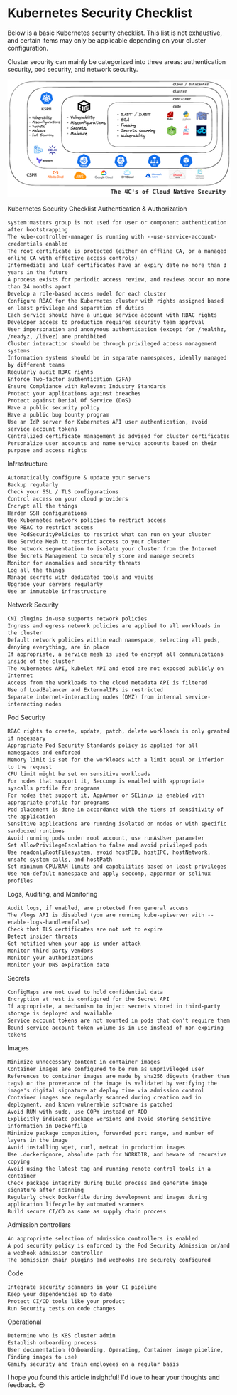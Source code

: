 
# Kubernetes Security Checklist
Below is a basic Kubernetes security checklist. This list is not exhaustive, and certain items may only be applicable depending on your cluster configuration.

Cluster security can mainly be categorized into three areas: authentication security, pod security, and network security.

![4c-cloud](./img/cloud-native.png)


Kubernetes Security Checklist
Authentication & Authorization

    system:masters group is not used for user or component authentication after bootstrapping
    The kube-controller-manager is running with --use-service-account-credentials enabled
    The root certificate is protected (either an offline CA, or a managed online CA with effective access controls)
    Intermediate and leaf certificates have an expiry date no more than 3 years in the future
    A process exists for periodic access review, and reviews occur no more than 24 months apart
    Develop a role-based access model for each cluster
    Configure RBAC for the Kubernetes cluster with rights assigned based on least privilege and separation of duties
    Each service should have a unique service account with RBAC rights
    Developer access to production requires security team approval
    User impersonation and anonymous authentication (except for /healthz, /readyz, /livez) are prohibited
    Cluster interaction should be through privileged access management systems
    Information systems should be in separate namespaces, ideally managed by different teams
    Regularly audit RBAC rights
    Enforce Two-factor authentication (2FA)
    Ensure Compliance with Relevant Industry Standards
    Protect your applications against breaches
    Protect against Denial Of Service (DoS)
    Have a public security policy
    Have a public bug bounty program
    Use an IdP server for Kubernetes API user authentication, avoid service account tokens
    Centralized certificate management is advised for cluster certificates
    Personalize user accounts and name service accounts based on their purpose and access rights

Infrastructure

    Automatically configure & update your servers
    Backup regularly
    Check your SSL / TLS configurations
    Control access on your cloud providers
    Encrypt all the things
    Harden SSH configurations
    Use Kubernetes network policies to restrict access
    Use RBAC to restrict access
    Use PodSecurityPolicies to restrict what can run on your cluster
    Use Service Mesh to restrict access to your cluster
    Use network segmentation to isolate your cluster from the Internet
    Use Secrets Management to securely store and manage secrets
    Monitor for anomalies and security threats
    Log all the things
    Manage secrets with dedicated tools and vaults
    Upgrade your servers regularly
    Use an immutable infrastructure

Network Security

    CNI plugins in-use supports network policies
    Ingress and egress network policies are applied to all workloads in the cluster
    Default network policies within each namespace, selecting all pods, denying everything, are in place
    If appropriate, a service mesh is used to encrypt all communications inside of the cluster
    The Kubernetes API, kubelet API and etcd are not exposed publicly on Internet
    Access from the workloads to the cloud metadata API is filtered
    Use of LoadBalancer and ExternalIPs is restricted
    Separate internet-interacting nodes (DMZ) from internal service-interacting nodes

Pod Security

    RBAC rights to create, update, patch, delete workloads is only granted if necessary
    Appropriate Pod Security Standards policy is applied for all namespaces and enforced
    Memory limit is set for the workloads with a limit equal or inferior to the request
    CPU limit might be set on sensitive workloads
    For nodes that support it, Seccomp is enabled with appropriate syscalls profile for programs
    For nodes that support it, AppArmor or SELinux is enabled with appropriate profile for programs
    Pod placement is done in accordance with the tiers of sensitivity of the application
    Sensitive applications are running isolated on nodes or with specific sandboxed runtimes
    Avoid running pods under root account, use runAsUser parameter
    Set allowPrivilegeEscalation to false and avoid privileged pods
    Use readonlyRootFilesystem, avoid hostPID, hostIPC, hostNetwork, unsafe system calls, and hostPath
    Set minimum CPU/RAM limits and capabilities based on least privileges
    Use non-default namespace and apply seccomp, apparmor or selinux profiles

Logs, Auditing, and Monitoring

    Audit logs, if enabled, are protected from general access
    The /logs API is disabled (you are running kube-apiserver with --enable-logs-handler=false)
    Check that TLS certificates are not set to expire
    Detect insider threats
    Get notified when your app is under attack
    Monitor third party vendors
    Monitor your authorizations
    Monitor your DNS expiration date

Secrets

    ConfigMaps are not used to hold confidential data
    Encryption at rest is configured for the Secret API
    If appropriate, a mechanism to inject secrets stored in third-party storage is deployed and available
    Service account tokens are not mounted in pods that don't require them
    Bound service account token volume is in-use instead of non-expiring tokens

Images

    Minimize unnecessary content in container images
    Container images are configured to be run as unprivileged user
    References to container images are made by sha256 digests (rather than tags) or the provenance of the image is validated by verifying the image's digital signature at deploy time via admission control
    Container images are regularly scanned during creation and in deployment, and known vulnerable software is patched
    Avoid RUN with sudo, use COPY instead of ADD
    Explicitly indicate package versions and avoid storing sensitive information in Dockerfile
    Minimize package composition, forwarded port range, and number of layers in the image
    Avoid installing wget, curl, netcat in production images
    Use .dockerignore, absolute path for WORKDIR, and beware of recursive copying
    Avoid using the latest tag and running remote control tools in a container
    Check package integrity during build process and generate image signature after scanning
    Regularly check Dockerfile during development and images during application lifecycle by automated scanners
    Build secure CI/CD as same as supply chain process

Admission controllers

    An appropriate selection of admission controllers is enabled
    A pod security policy is enforced by the Pod Security Admission or/and a webhook admission controller
    The admission chain plugins and webhooks are securely configured

Code

    Integrate security scanners in your CI pipeline
    Keep your dependencies up to date
    Protect CI/CD tools like your product
    Run Security tests on code changes

Operational

    Determine who is K8S cluster admin
    Establish onboarding process
    User documentation (Onboarding, Operating, Container image pipeline, Finding images to use)
    Gamify security and train employees on a regular basis

I hope you found this article insightful! I'd love to hear your thoughts and feedback. 😎